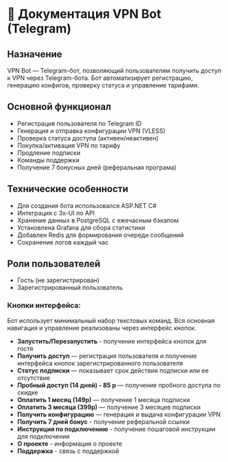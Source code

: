 # 📄 Документация VPN Bot (Telegram)

## Назначение
VPN Bot — Telegram-бот, позволяющий пользователям получить доступ к VPN через Telegram-бота. Бот автоматизирует регистрацию, генерацию конфигов, проверку статуса и управление тарифами.

## Основной функционал
- Регистрация пользователя по Telegram ID
- Генерация и отправка конфигурации VPN (VLESS)
- Проверка статуса доступа (активен/неактивен)
- Покупка/активация VPN по тарифу
- Продление подписки
- Команды поддержки
- Получение 7 бонусных дней (реферальная програма)

## Технические особенности
- Для создания бота использовался ASP.NET C#
- Интеграция с 3x-UI по API
- Хранение данных в PostgreSQL с ежечасным бэкапом
- Установлена Grafana для сбора статистики
- Добавлен Redis для формирования очереди сообщений
- Сохранение логов каждый час

## Роли пользователей
- Гость (не зарегистрирован)
- Зарегистрированный пользователь


### Кнопки интерфейса:
Бот использует минимальный набор текстовых команд. Вся основная навигация и управление реализованы через интерфейс кнопок.

- **Запустить/Перезапустить** - получение интерфейса кнопок для гостя
- **Получить доступ** — регистрация пользователя и получение интерфейса кнопок зарегистрированного пользователя
- **Статус подписки** — показывает срок действия подписки или ее отсутствие
- **Пробный доступ (14 дней) - 85 р** — получение пробного доступа по скидке
- **Оплатить 1 месяц (149р)** — получение 1 месяца подписки
- **Оплатить 3 месяца (399р)** — получение 3 месяцев подписки
- **Получить конфигурацию** — генерация и выдача конфигурации VPN
- **Получить 7 дней бонус** - получение реферальной ссылки
- **Инструкция по подключению** - получение пошаговой инструкции для подключения
- **О проекте** - информация о проекте
- **Поддержка** - связь с поддержкой
